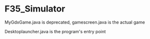 # F35_Simulator

MyGdxGame.java is deprecated, gamescreen.java is the actual game

Desktoplauncher.java is the program's entry point
